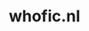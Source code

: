 ---
layout: post
title:  "whofic.nl"
internal_url:  "/dutchgov/whofic.nl.html"
categories: dutchgov
---
